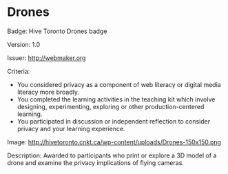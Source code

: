# Drones

Badge: Hive Toronto Drones badge

Version: 1.0

Issuer: http://webmaker.org

Criteria: 
* You considered privacy as a component of web literacy or digital media literacy more broadly.
* You completed the learning activities in the teaching kit which involve designing, experimenting, exploring or other production-centered learning.
* You participated in discussion or independent reflection to consider privacy and your learning experience.

Image: http://hivetoronto.cnkt.ca/wp-content/uploads/Drones-150x150.png

Description: Awarded to participants who print or explore a 3D model of a drone and
examine the privacy implications of flying cameras.  
